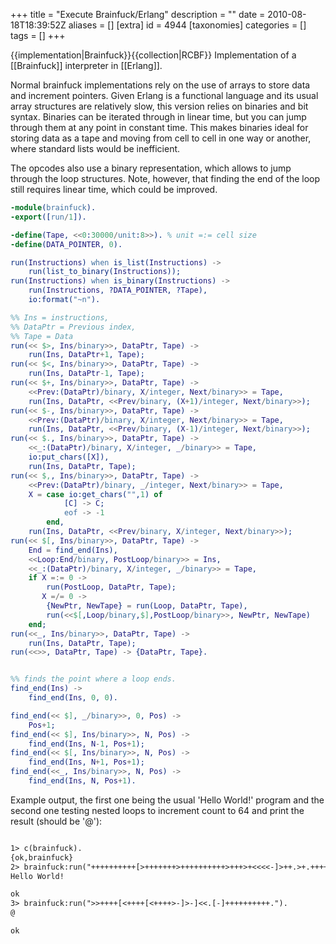 +++
title = "Execute Brainfuck/Erlang"
description = ""
date = 2010-08-18T18:39:52Z
aliases = []
[extra]
id = 4944
[taxonomies]
categories = []
tags = []
+++

{{implementation|Brainfuck}}{{collection|RCBF}}
Implementation of a [[Brainfuck]] interpreter in [[Erlang]].

Normal brainfuck implementations rely on the use of arrays to store data and increment pointers. Given Erlang is a functional language and its usual array structures are relatively slow, this version relies on binaries and bit syntax. Binaries can be iterated through in linear time, but you can jump through them at any point in constant time. This makes binaries ideal for storing data as a tape and moving from cell to cell in one way or another, where standard lists would be inefficient.

The opcodes also use a binary representation, which allows to jump through the loop structures. Note, however, that finding the end of the loop still requires linear time, which could be improved.


```erlang
-module(brainfuck).
-export([run/1]).

-define(Tape, <<0:30000/unit:8>>). % unit =:= cell size
-define(DATA_POINTER, 0).

run(Instructions) when is_list(Instructions) ->
    run(list_to_binary(Instructions));
run(Instructions) when is_binary(Instructions) ->
    run(Instructions, ?DATA_POINTER, ?Tape),
    io:format("~n").

%% Ins = instructions,
%% DataPtr = Previous index,
%% Tape = Data
run(<< $>, Ins/binary>>, DataPtr, Tape) ->
    run(Ins, DataPtr+1, Tape);
run(<< $<, Ins/binary>>, DataPtr, Tape) ->
    run(Ins, DataPtr-1, Tape);
run(<< $+, Ins/binary>>, DataPtr, Tape) ->
    <<Prev:(DataPtr)/binary, X/integer, Next/binary>> = Tape,
    run(Ins, DataPtr, <<Prev/binary, (X+1)/integer, Next/binary>>);
run(<< $-, Ins/binary>>, DataPtr, Tape) ->
    <<Prev:(DataPtr)/binary, X/integer, Next/binary>> = Tape,
    run(Ins, DataPtr, <<Prev/binary, (X-1)/integer, Next/binary>>);
run(<< $., Ins/binary>>, DataPtr, Tape) ->
    <<_:(DataPtr)/binary, X/integer, _/binary>> = Tape,
    io:put_chars([X]),
    run(Ins, DataPtr, Tape);
run(<< $,, Ins/binary>>, DataPtr, Tape) ->
    <<Prev:(DataPtr)/binary, _/integer, Next/binary>> = Tape,
    X = case io:get_chars("",1) of
            [C] -> C;
            eof -> -1
        end,
    run(Ins, DataPtr, <<Prev/binary, X/integer, Next/binary>>);
run(<< $[, Ins/binary>>, DataPtr, Tape) ->
    End = find_end(Ins),
    <<Loop:End/binary, PostLoop/binary>> = Ins,
    <<_:(DataPtr)/binary, X/integer, _/binary>> = Tape,
    if X =:= 0 ->
        run(PostLoop, DataPtr, Tape);
       X =/= 0 ->
        {NewPtr, NewTape} = run(Loop, DataPtr, Tape),
        run(<<$[,Loop/binary,$],PostLoop/binary>>, NewPtr, NewTape)
    end;
run(<<_, Ins/binary>>, DataPtr, Tape) ->
    run(Ins, DataPtr, Tape);
run(<<>>, DataPtr, Tape) -> {DataPtr, Tape}.


%% finds the point where a loop ends.
find_end(Ins) ->
    find_end(Ins, 0, 0).

find_end(<< $], _/binary>>, 0, Pos) ->
    Pos+1;
find_end(<< $], Ins/binary>>, N, Pos) ->
    find_end(Ins, N-1, Pos+1);
find_end(<< $[, Ins/binary>>, N, Pos) ->
    find_end(Ins, N+1, Pos+1);
find_end(<<_, Ins/binary>>, N, Pos) ->
    find_end(Ins, N, Pos+1).
```


Example output, the first one being the usual 'Hello World!' program and the second one testing nested loops to increment count to 64 and print the result (should be '@'):


```txt

1> c(brainfuck).
{ok,brainfuck}
2> brainfuck:run("++++++++++[>+++++++>++++++++++>+++>+<<<<-]>++.>+.+++++++..+++.>++.<<+++++++++++++++.>.+++.------.--------.>+.>.").
Hello World!

ok
3> brainfuck:run(">>++++[<++++[<++++>-]>-]<<.[-]++++++++++.").
@

ok


```

